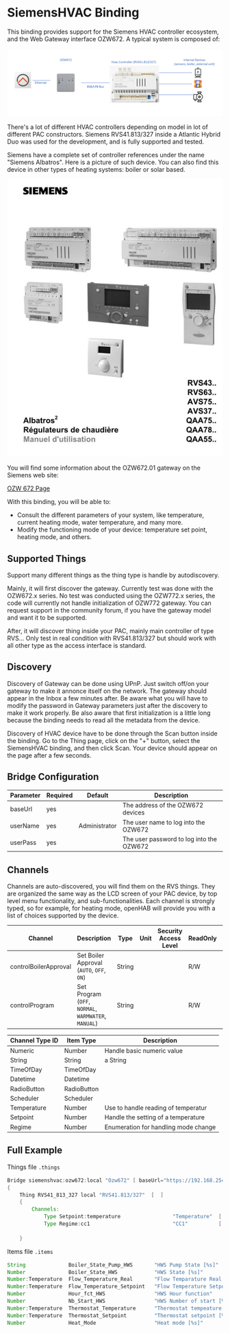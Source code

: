 # SiemensHVAC Binding

This binding provides support for the Siemens HVAC controller ecosystem, and the Web Gateway interface OZW672.
A typical system is composed of:
         
![Diagram](doc/Diagram.png)                 
 
There's a lot of different HVAC controllers depending on model in lot of different PAC constructors.
Siemens RVS41.813/327 inside a Atlantic Hybrid Duo was used for the development, and is fully supported and tested.

Siemens have a complete set of controller references under the name "Siemens Albatros".
Here is a picture of such device.
You can also find this device in other types of heating systems: boiler or solar based.

![](doc/Albatros.jpg)

You will find some information about the OZW672.01 gateway on the Siemens web site: 

[OZW 672 Page](https://hit.sbt.siemens.com/RWD/app.aspx?rc=FR&lang=fr&module=Catalog&action=ShowProduct&key=BPZ:OZW672.01)

With this binding, you will be able to:

- Consult the different parameters of your system, like temperature, current heating mode, water temperature, and many more.
- Modify the functioning mode of your device: temperature set point, heating mode, and others.

## Supported Things

Support many different things as the thing type is handle by autodiscovery.

Mainly, it will first discover the gateway.
Currently test was done with the OZW672.x series.
No test was conducted using the OZW772.x series, the code will currently not handle initialization of OZW772 gateway.
You can request support in the community forum, if you have the gateway model and want it to be supported.

After, it will discover thing inside your PAC, mainly main controller of type RVS...
Only test in real condition with RVS41.813/327 but should work with all other type as the access interface is standard.

## Discovery

Discovery of Gateway can be done using UPnP.
Just switch off/on your gateway to make it annonce itself on the network.
The gateway should appear in the Inbox a few minutes after.
Be aware what you will have to modify the password in Gateway parameters just after the discovery to make it work properly.
Be also aware that first initialization is a little long because the binding needs to read all the metadata from the device.

Discovery of HVAC device have to be done through the Scan button inside the binding.
Go to the Thing page, click on the "+" button, select the SiemensHVAC binding, and then click Scan.
Your device should appear on the page after a few seconds.

## Bridge Configuration

Parameter       | Required       | Default        | Description
----------------|----------------|----------------|------------------
baseUrl         | yes            |                | The address of the OZW672 devices
userName        | yes            | Administrator  | The user name to log into the OZW672
userPass        | yes            |                | The user password to log into the OZW672

## Channels

Channels are auto-discovered, you will find them on the RVS things.
They are organized the same way as the LCD screen of your PAC device, by top level menu functionality, and sub-functionalities.
Each channel is strongly typed, so for example, for heating mode, openHAB will provide you with a list of choices supported by the device.

Channel                | Description                                              | Type          | Unit     | Security Access Level   |  ReadOnly | Advanced
-----------------------|----------------------------------------------------------|---------------|----------|-------------------------|-----------|-------------------
controlBoilerApproval  | Set Boiler Approval (`AUTO`, `OFF`, `ON`)                | String        |          |                         |  R/W      | true
controlProgram         | Set Program (`OFF`, `NORMAL`, `WARMWATER`, `MANUAL`)     | String        |          |                         |  R/W      | true

Channel Type ID        | Item Type                                | Description
-----------------------|------------------------------------------|----------------------------------------------
Numeric                | Number                                   | Handle basic numeric value
String                 | String                                   | a String
TimeOfDay              | TimeOfDay                                |
Datetime               | Datetime                                 |
RadioButton            | RadioButton                              |
Scheduler              | Scheduler                                |
Temperature            | Number                                   | Use to handle reading of  temperatur
Setpoint               | Number                                   | Handle the setting of a temperature
Regime                 | Number                                   | Enumeration for handling mode change
   
## Full Example

Things file `.things`

```java
Bridge siemenshvac:ozw672:local "Ozw672" [ baseUrl="https://192.168.254.42/", userName="Administrator", userPassword="mypass"  ] 
{
    Thing RVS41_813_327 local "RVS41.813/327"  [  ]
    {
        Channels:
            Type Setpoint:temperature                 "Temperature"  [ id="1726" ]
            Type Regime:cc1                           "CC1"          [ id="1725" ]
    
    }
```

Items file `.items`

```java
String              Boiler_State_Pump_HWS       "HWS Pump State [%s]"                   { channel = "siemenshvac:RVS41_813_327:local:local:2237#2259_PpeChargeECS"              }       
Number              Boiler_State_HWS            "HWS State [%s]"                        { channel = "siemenshvac:RVS41_813_327:local:local:2032#2035_Etat_ECS"                  }
Number:Temperature  Flow_Temperature_Real       "Flow Temparature Real [%.1f °C]"       { channel = "siemenshvac:RVS41_813_327:local:local:2237#2248_ValReelleTempDep_CC1"      }   
Number:Temperature  Flow_Temperature_Setpoint   "Flow Temperature Setpoint [%.1f °C]"   { channel = "siemenshvac:RVS41_813_327:local:local:2237#2249_ConsTDepResultCC1"         }   
Number              Hour_fct_HWS                "HWS Hour function"                     { channel = "siemenshvac:RVS41_813_327:local:local:2237#2263_HeuresFoncPompeECS"        }   
Number              Nb_Start_HWS                "HWS Number of start [%.1f]"            { channel = "siemenshvac:RVS41_813_327:local:local:2237#2266_ComptDemarResEl_ECS"       }
Number:Temperature  Thermostat_Temperature      "Thermostat tempeature [%.1f °C]"       { channel = "siemenshvac:RVS41_813_327:local:local:2237#2246_TAmbAct_CC1"               }
Number:Temperature  Thermostat_Setpoint         "Thermostat setpoint [%.1f °C]"         { channel = "siemenshvac:RVS41_813_327:local:local:1724#1726_ConsConfort_TA_CC1"        }
Number              Heat_Mode                   "Heat mode [%s]"                        { channel = "siemenshvac:RVS41_813_327:local:local:1724#1725_Regime_CC1"                }
``` 

